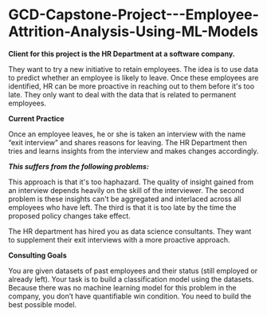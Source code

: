 # GCD-Capstone-Project---Employee-Attrition-Analysis-Using-ML-Models

**Client for this project is the HR Department at a software company.**

They want to try a new initiative to retain employees.
The idea is to use data to predict whether an employee is likely to leave.
Once these employees are identified, HR can be more proactive in reaching out to them before it's too late.
They only want to deal with the data that is related to permanent employees.

**Current Practice**

Once an employee leaves, he or she is taken an interview with the name “exit interview” and shares reasons for leaving. The HR Department then tries and learns insights from the interview and makes changes accordingly.

***This suffers from the following problems:***

This approach is that it's too haphazard. The quality of insight gained from an interview depends heavily on the skill of the interviewer.
The second problem is these insights can't be aggregated and interlaced across all employees who have left.
The third is that it is too late by the time the proposed policy changes take effect.

The HR department has hired you as data science consultants. They want to supplement their exit interviews with a more proactive approach.

**Consulting Goals**

You are given datasets of past employees and their status (still employed or already left).
Your task is to build a classification model using the datasets.
Because there was no machine learning model for this problem in the company, you don’t have quantifiable win condition. You need to build the best possible model.
